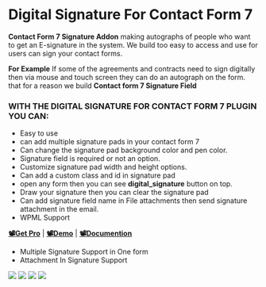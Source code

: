 <h1> Digital Signature For Contact Form 7 </h1>

<Strong>Contact Form 7 Signature Addon</Strong> making autographs of people who want to get an E-signature in the system. We build too easy to access and use for users can sign your contact forms.

**For Example** 
If some of the agreements and contracts need to sign digitally then via mouse and touch screen they can do an autograph on the form. that for a reason we build **Contact form 7 Signature Field**


<h3> WITH THE DIGITAL SIGNATURE FOR CONTACT FORM 7 PLUGIN YOU CAN: </h3>

* Easy to use
* can add multiple signature pads in your contact form 7
* Can change the signature pad background color and pen color.
* Signature field is required or not an option.
* Customize signature pad width and height options.
* Can add a custom class and id in signature pad
* open any form then you can see **digital_signature** button on top.
* Draw your signature then you can clear the signature pad
* Can add signature field name in File attachments then send signature attachment in the email.
* WPML Support

[**📽Get Pro**](https://www.plugin999.com/plugin/digital-signature-for-contact-form-7/) | [**📽Demo**](https://plugin999.com/demo/digital-signature-for-contact-form-7/) | [**📽Documention**](https://www.plugin999.com/docs-category/digital-signature-for-contact-form-7/)

* Multiple Signature Support in One form
* Attachment In Signature Support


<img src="https://ps.w.org/digital-signature-for-contact-form-7/assets/screenshot-1.png?rev=2721251"/>
<img src="https://ps.w.org/digital-signature-for-contact-form-7/assets/screenshot-2.png?rev=2721251"/>
<img src="https://ps.w.org/digital-signature-for-contact-form-7/assets/screenshot-3.png?rev=2721251"/>
<img src="https://ps.w.org/digital-signature-for-contact-form-7/assets/screenshot-4.png?rev=2721251"/>